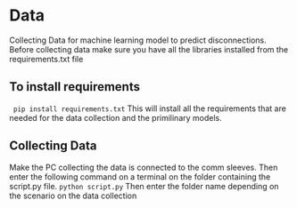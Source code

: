 # Data
Collecting Data for machine learning model to predict disconnections.
Before collecting data make sure you have all the libraries installed from the requirements.txt file
<h2>To install requirements</h2>
<code> pip install requirements.txt</code>
This will install all the requirements that are needed for the data collection and the primilinary models.
<h2>Collecting Data</h2>
Make the PC collecting the data is connected to the comm sleeves.
Then enter the following command on a terminal on the folder containing the script.py file.
<code>python script.py</code>
Then enter the folder name depending on the scenario on the data collection

